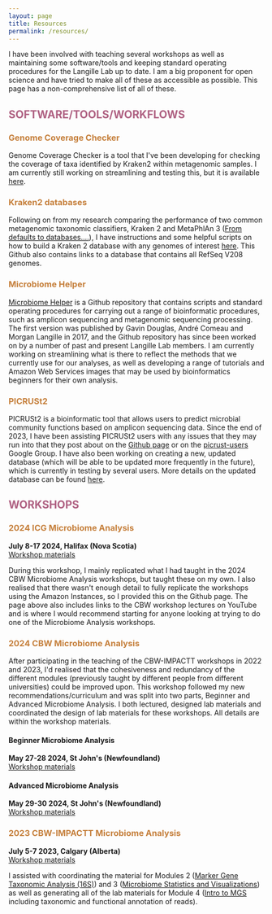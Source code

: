 ```yaml
---
layout: page
title: Resources
permalink: /resources/
---
```


I have been involved with teaching several workshops as well as maintaining some software/tools and keeping standard operating procedures for the Langille Lab up to date. I am a big proponent for open science and have tried to make all of these as accessible as possible. This page has a non-comprehensive list of all of these.

<h2 style="color:#AF6182;">SOFTWARE/TOOLS/WORKFLOWS</h2>

<h3 style="color:#C57F3B;">Genome Coverage Checker</h3>

Genome Coverage Checker is a tool that I've been developing for checking the coverage of taxa identified by Kraken2 within metagenomic samples. I am currently still working on streamlining and testing this, but it is available [here](https://github.com/R-Wright-1/genome_coverage_checker).

<h3 style="color:#C57F3B;">Kraken2 databases</h3>

Following on from my research comparing the performance of two common metagenomic taxonomic classifiers, Kraken 2 and MetaPhlAn 3 ([From defaults to databases....](https://www.microbiologyresearch.org/content/journal/mgen/10.1099/mgen.0.000949)), I have instructions and some helpful scripts on how to build a Kraken 2 database with any genomes of interest [here](https://github.com/R-Wright-1/kraken_metaphlan_comparison/wiki). This Github also contains links to a database that contains all RefSeq V208 genomes. 

<h3 style="color:#C57F3B;">Microbiome Helper</h3>

[Microbiome Helper](https://github.com/LangilleLab/microbiome_helper/wiki) is a Github repository that contains scripts and standard operating procedures for carrying out a range of bioinformatic procedures, such as amplicon sequencing and metagenomic sequencing processing. The first version was published by Gavin Douglas, André Comeau and Morgan Langille in 2017, and the Github repository has since been worked on by a number of past and present Langille Lab members. I am currently working on streamlining what is there to reflect the methods that we currently use for our analyses, as well as developing a range of tutorials and Amazon Web Services images that may be used by bioinformatics beginners for their own analysis. 

<h3 style="color:#C57F3B;">PICRUSt2</h3>

PICRUSt2 is a bioinformatic tool that allows users to predict microbial community functions based on amplicon sequencing data. Since the end of 2023, I have been assisting PICRUSt2 users with any issues that they may run into that they post about on the [Github page](https://github.com/picrust/picrust2) or on the [picrust-users](https://groups.google.com/g/picrust-users) Google Group. I have also been working on creating a new, updated database (which will be able to be updated more frequently in the future), which is currently in testing by several users. More details on the updated database can be found [here](https://github.com/picrust/picrust2/wiki/Testing-the-updated-PICRUSt2-database). 

<h2 style="color:#AF6182;">WORKSHOPS</h2>

<h3 style="color:#C57F3B;">2024 ICG Microbiome Analysis</h3>

**July 8-17 2024, Halifax (Nova Scotia)**<br>
[Workshop materials](https://github.com/LangilleLab/microbiome_helper/wiki/CBW-2024-workshops)

During this workshop, I mainly replicated what I had taught in the 2024 CBW Microbiome Analysis workshops, but taught these on my own. I also realised that there wasn't enough detail to fully replicate the workshops using the Amazon Instances, so I provided this on the Github page. The page above also includes links to the CBW workshop lectures on YouTube and is where I would recommend starting for anyone looking at trying to do one of the Microbiome Analysis workshops. 

<h3 style="color:#C57F3B;">2024 CBW Microbiome Analysis</h3>

After participating in the teaching of the CBW-IMPACTT workshops in 2022 and 2023, I'd realised that the cohesiveness and redundancy of the different modules (previously taught by different people from different universities) could be improved upon. This workshop followed my new recommendations/curriculum and was split into two parts, Beginner and Advanced Microbiome Analysis. I both lectured, designed lab materials and coordinated the design of lab materials for these workshops. All details are within the workshop materials.

<h4>Beginner Microbiome Analysis</h4>

**May 27-28 2024, St John's (Newfoundland)**<br>
[Workshop materials](https://bioinformaticsdotca.github.io/BMB_2024)

<h4>Advanced Microbiome Analysis</h4>

**May 29-30 2024, St John's (Newfoundland)**<br>
[Workshop materials](https://bioinformaticsdotca.github.io/AMB_2024)

<h3 style="color:#C57F3B;">2023 CBW-IMPACTT Microbiome Analysis</h3>

**July 5-7 2023, Calgary (Alberta)**<br>
[Workshop materials](https://bioinformaticsdotca.github.io/MIC_2023)

I assisted with coordinating the material for Modules 2 ([Marker Gene Taxonomic Analysis (16S)](https://bioinformaticsdotca.github.io/MIC_2023_Module2_lab)) and 3 ([Microbiome Statistics and Visualizations](https://bioinformaticsdotca.github.io/MIC_2023_Module3_lab)) as well as generating all of the lab materials for Module 4 ([Intro to MGS](https://bioinformaticsdotca.github.io/MIC_2023_Module4_lab) including taxonomic and functional annotation of reads). 
